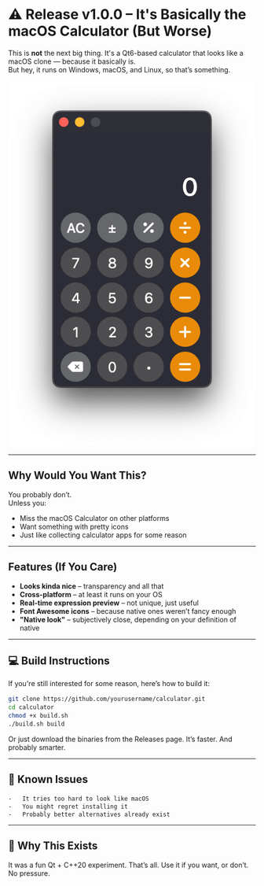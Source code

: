 # ⚠️ Release v1.0.0 – It's Basically the macOS Calculator (But Worse)

This is **not** the next big thing. It's a Qt6-based calculator that looks like a macOS clone — because it basically is.  
But hey, it runs on Windows, macOS, and Linux, so that’s something.

![Screenshot](https://github.com/RedShiftedLabs/Calculator/blob/main/resources/screenshot.png)

---

## Why Would You Want This?

You probably don’t.  
Unless you:
- Miss the macOS Calculator on other platforms
- Want something with pretty icons
- Just like collecting calculator apps for some reason

---

## Features (If You Care)

- **Looks kinda nice** – transparency and all that
- **Cross-platform** – at least it runs on your OS
- **Real-time expression preview** – not unique, just useful
- **Font Awesome icons** – because native ones weren’t fancy enough
- **"Native look"** – subjectively close, depending on your definition of native

---

## 💻 Build Instructions

If you're still interested for some reason, here’s how to build it:

```bash
git clone https://github.com/yourusername/calculator.git
cd calculator
chmod +x build.sh
./build.sh build
```
Or just download the binaries from the Releases page. It’s faster. And probably smarter.

---

## 🚫 Known Issues
	-	It tries too hard to look like macOS
	-	You might regret installing it
	-	Probably better alternatives already exist

---

## 🧪 Why This Exists
It was a fun Qt + C++20 experiment.
That’s all.
Use it if you want, or don’t.
No pressure.
